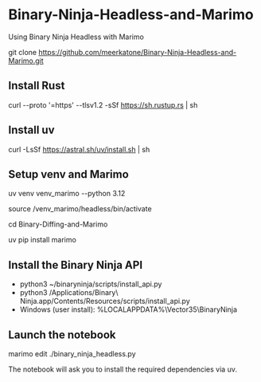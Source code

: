 # Binary-Ninja-Headless-and-Marimo
Using Binary Ninja Headless with Marimo

git clone https://github.com/meerkatone/Binary-Ninja-Headless-and-Marimo.git

## Install Rust
curl --proto '=https' --tlsv1.2 -sSf https://sh.rustup.rs | sh

## Install uv
curl -LsSf https://astral.sh/uv/install.sh | sh

## Setup venv and Marimo
uv venv venv_marimo --python 3.12

source /venv_marimo/headless/bin/activate

cd Binary-Diffing-and-Marimo

uv pip install marimo

## Install the Binary Ninja API
- python3 ~/binaryninja/scripts/install_api.py
- python3 /Applications/Binary\ Ninja.app/Contents/Resources/scripts/install_api.py
- Windows (user install): %LOCALAPPDATA%\Vector35\BinaryNinja

## Launch the notebook
marimo edit ./binary_ninja_headless.py

The notebook will ask you to install the required dependencies via uv.
